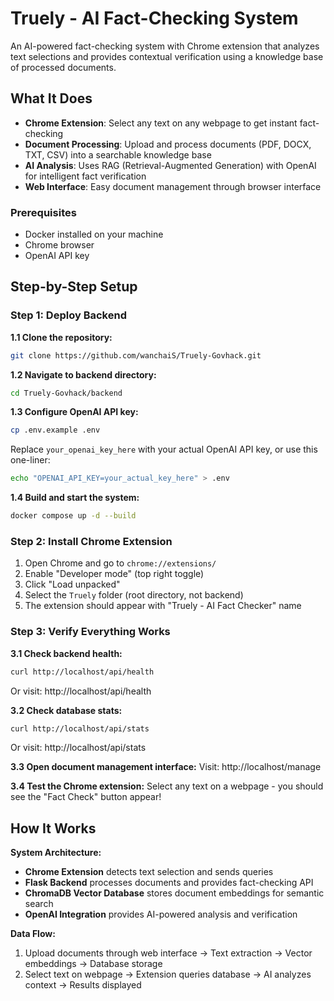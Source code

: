 # Truely - AI Fact-Checking System

An AI-powered fact-checking system with Chrome extension that analyzes text selections and provides contextual verification using a knowledge base of processed documents.

## What It Does

- **Chrome Extension**: Select any text on any webpage to get instant fact-checking
- **Document Processing**: Upload and process documents (PDF, DOCX, TXT, CSV) into a searchable knowledge base
- **AI Analysis**: Uses RAG (Retrieval-Augmented Generation) with OpenAI for intelligent fact verification
- **Web Interface**: Easy document management through browser interface

### Prerequisites
- Docker installed on your machine
- Chrome browser
- OpenAI API key


##  Step-by-Step Setup

### Step 1: Deploy Backend

**1.1 Clone the repository:**
```bash
git clone https://github.com/wanchaiS/Truely-Govhack.git
```

**1.2 Navigate to backend directory:**
```bash
cd Truely-Govhack/backend
```

**1.3 Configure OpenAI API key:**

```bash
cp .env.example .env
```

Replace `your_openai_key_here` with your actual OpenAI API key, or use this one-liner:
```bash
echo "OPENAI_API_KEY=your_actual_key_here" > .env
```

**1.4 Build and start the system:**
```bash
docker compose up -d --build
```

### Step 2: Install Chrome Extension
1. Open Chrome and go to `chrome://extensions/`
2. Enable "Developer mode" (top right toggle)
3. Click "Load unpacked"
4. Select the `Truely` folder (root directory, not backend)
5. The extension should appear with "Truely - AI Fact Checker" name

### Step 3: Verify Everything Works

**3.1 Check backend health:**
```bash
curl http://localhost/api/health
```
Or visit: http://localhost/api/health

**3.2 Check database stats:**
```bash
curl http://localhost/api/stats
```
Or visit: http://localhost/api/stats

**3.3 Open document management interface:**
Visit: http://localhost/manage

**3.4 Test the Chrome extension:**
Select any text on a webpage - you should see the "Fact Check" button appear!

## How It Works

**System Architecture:**
- **Chrome Extension** detects text selection and sends queries
- **Flask Backend** processes documents and provides fact-checking API  
- **ChromaDB Vector Database** stores document embeddings for semantic search
- **OpenAI Integration** provides AI-powered analysis and verification

**Data Flow:**
1. Upload documents through web interface → Text extraction → Vector embeddings → Database storage
2. Select text on webpage → Extension queries database → AI analyzes context → Results displayed
